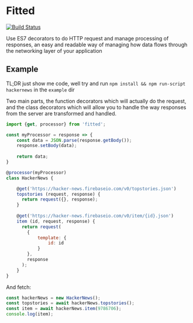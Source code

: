 Fitted
====

[![Build Status](https://travis-ci.org/JBlaak/Fitted.svg?branch=master)](https://travis-ci.org/JBlaak/Fitted)

Use ES7 decorators to do HTTP request and manage processing of responses, an easy and readable way of managing
how data flows through the networking layer of your application

Example
----

TL;DR just show me code, well try and run `npm install && npm run-script hackernews` in the `example` dir

Two main parts, the function decorators which will actually do the request, and the class decorators
which will allow you to handle the way responses from the server are transformed and handled.

```javascript
import {get, processor} from 'fitted';

const myProcessor = response => {
    const data = JSON.parse(response.getBody());
    response.setBody(data);
    
    return data;
}

@processor(myProcessor)
class HackerNews {

    @get('https://hacker-news.firebaseio.com/v0/topstories.json')
    topstories (request, response) {
      return request({}, response);
    }
    
    @get('https://hacker-news.firebaseio.com/v0/item/{id}.json')
    item (id, request, response) {
      return request(
        {
            template: {
                id: id
            }
        },
        response
      );
    }
}
```

And fetch:

```javascript
const hackerNews = new HackerNews();
const topstories = await hackerNews.topstories();
const item = await hackerNews.item(9786706);
console.log(item);
```

